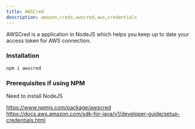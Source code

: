 ```yaml
---
title: AWSCred
description: amazon,creds,awscred,aws,credentials
---
```


AWSCred is a application in NodeJS which helps you keep up to date your access token for AWS connection.


### Installation 
`npm i awscred` 

### Prerequisites if using NPM
Need to install NodeJS

https://www.npmjs.com/package/awscred
https://docs.aws.amazon.com/sdk-for-java/v1/developer-guide/setup-credentials.html
